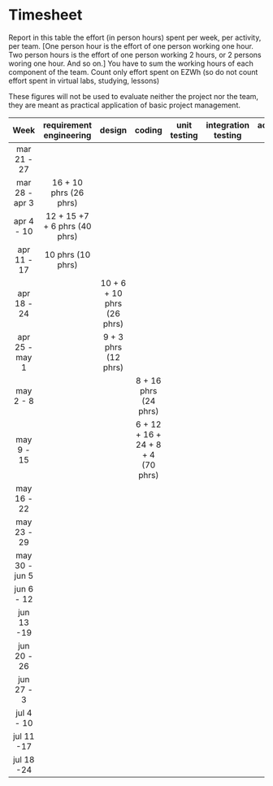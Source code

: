 # Timesheet

Report in this table the effort (in person hours) spent per week, per activity, per team. 
[One person hour is the effort of one person working one hour.
Two person hours is the effort of one person working 2 hours, or 2 persons woring one hour. And so on.]
You have to sum the working hours of each component of the team.
Count only effort spent on EZWh (so do not count effort spent in virtual labs, studying, lessons)

These figures will not be used to evaluate neither the project nor the team, they are meant as practical application of basic project management.

| Week | requirement engineering | design | coding | unit testing | integration testing | acceptance testing | management | git maven |
|:-----------:|:--------:|:-----------:|:-----------:|:----------:|:------------:|:---------------:|:-------------:|:--------------:|
| mar 21 - 27 | | | | | | | | |
| mar 28 - apr 3 | 16 + 10 phrs (26 phrs) | | | | | | | |
| apr 4 - 10 | 12 + 15 +7 + 6 phrs (40 phrs) | | | | | | | |
| apr 11 - 17| 10 phrs (10 phrs)| | | | | | | | 
| apr 18 - 24| | 10 + 6 + 10 phrs (26 phrs) | | | | | | | 
| apr 25 - may 1 | | 9 + 3 phrs (12 phrs) | | | | | | | 
| may 2 - 8  | | | 8 + 16 phrs (24 phrs) | | | | | | 
| may 9 - 15| | | 6 + 12 + 16 + 24 + 8 + 4 (70 phrs) | | | | | | 
| may 16 - 22| | | | | | | | | 
| may 23 - 29| | | | | | | | | 
| may 30 - jun 5 | | | | | | | | | 
| jun 6 - 12 | | | | | | | | | 
| jun 13 -19 | | | | | | | | | 
| jun 20 - 26 | | | | | | | | | 
| jun 27 - 3 | | | | | | | | | 
| jul 4 - 10 | | | | | | | | | 
| jul 11 -17 | | | | | | | | |
| jul 18 -24 | | | | | | | | |
